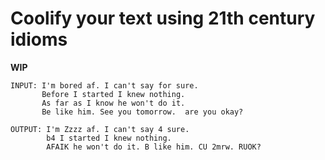 # Coolify your text using 21th century idioms

**WIP**

```
INPUT: I'm bored af. I can't say for sure. 
       Before I started I knew nothing.
       As far as I know he won't do it.
       Be like him. See you tomorrow.  are you okay?

OUTPUT: I'm Zzzz af. I can't say 4 sure. 
        b4 I started I knew nothing. 
        AFAIK he won't do it. B like him. CU 2mrw. RUOK?
```
